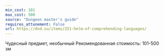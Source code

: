 ```yaml
---
min_cost: 101
max_cost: 500
source: "Dungeon master's guide"
requires_attunement: False
url: https://dnd.su/items/251-helm-of-comprehending-languages/
---
```


Чудесный предмет, необычный
Рекомендованная стоимость: 101-500 зм